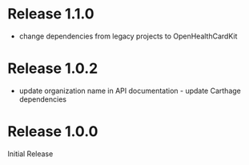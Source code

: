 # Release 1.1.0
- change dependencies from legacy projects to OpenHealthCardKit

# Release 1.0.2
- update organization name in API documentation - update Carthage dependencies

# Release 1.0.0
Initial Release


